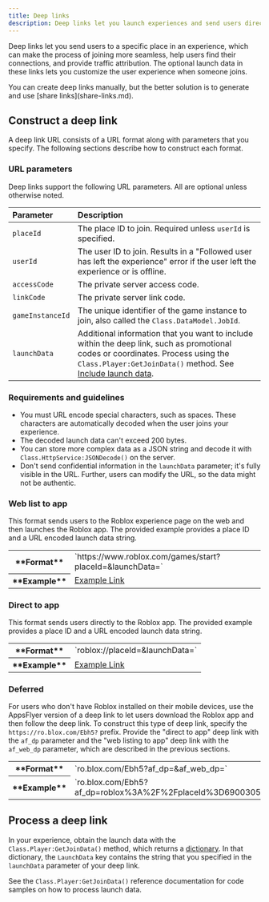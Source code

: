 ```yaml
---
title: Deep links
description: Deep links let you launch experiences and send users directly to a specific place with custom launch data.
---
```


Deep links let you send users to a specific place in an experience, which can
make the process of joining more seamless, help users find their connections, and provide traffic attribution. The optional launch data in these links lets you customize the user experience when someone joins.

<Alert severity="success">
You can create deep links manually, but the better solution is to generate and use [share links](share-links.md).
</Alert>

## Construct a deep link

A deep link URL consists of a URL format along with parameters that you specify.
The following sections describe how to construct each format.

### URL parameters

Deep links support the following URL parameters. All are optional unless otherwise noted.

Parameter | Description
:--- | :---
`placeId` | The place ID to join. Required unless `userId` is specified.
`userId` | The user ID to join. Results in a "Followed user has left the experience" error if the user left the experience or is offline.
`accessCode` | The private server access code.
`linkCode` | The private server link code.
`gameInstanceId` | The unique identifier of the game instance to join, also called the `Class.DataModel.JobId`.
`launchData` | Additional information that you want to include within the deep link, such as promotional codes or coordinates. Process using the `Class.Player:GetJoinData()` method. See [Include launch data](./invite-prompts.md#include-launch-data).

### Requirements and guidelines

- You must URL encode special characters, such as spaces. These characters are
  automatically decoded when the user joins your experience.
- The decoded launch data can't exceed 200 bytes.
- You can store more complex data as a JSON string and decode it with
  `Class.HttpService:JSONDecode()` on the server.
- Don't send confidential information in the `launchData` parameter; it's fully
  visible in the URL. Further, users can modify the URL, so the data might not
  be authentic.

### Web list to app

This format sends users to the Roblox experience page on the web and then
launches the Roblox app. The provided example provides a place ID and a URL
encoded launch data string.

<table>
  <tr>
    <th scope="row">**Format**</th>
    <td>`https://www.roblox.com/games/start?placeId=<id>&launchData=<string>`</td>
  </tr>
  <tr>
    <th scope="row">**Example**</th>
    <td><a href="https://www.roblox.com/games/start?placeId=6900305353&launchData=%7B%22roomId%22%3A%202%7D">Example Link</a></td>
  </tr>
</table>

### Direct to app

This format sends users directly to the Roblox app. The provided example
provides a place ID and a URL encoded launch data string.

<table>
  <tr>
    <th scope="row">**Format**</th>
    <td>`roblox://placeId=<id>&launchData=<string>`</td>
  </tr>
  <tr>
    <th scope="row">**Example**</th>
    <td><a href="roblox://placeId=6900305353&launchData=%7B%22roomId%22%3A%202%7D">Example Link</a></td>
  </tr>
</table>

### Deferred

For users who don't have Roblox installed on their mobile devices, use the
AppsFlyer version of a deep link to let users download the Roblox app and then
follow the deep link. To construct this type of deep link, specify the
`https://ro.blox.com/Ebh5?` prefix. Provide the "direct to app" deep link with
the `af_dp` parameter and the "web listing to app" deep link with the
`af_web_dp` parameter, which are described in the previous sections.

<table>
  <tr>
    <th scope="row">**Format**</th>
    <td>`ro.blox.com/Ebh5?af_dp=<direct_to_app_link>&af_web_dp=<web_listing_to_app_link>`</td>
  </tr>
  <tr>
    <th scope="row">**Example**</th>
    <td>`ro.blox.com/Ebh5?af_dp=roblox%3A%2F%2FplaceId%3D6900305353%26launchData%3D%257B%2522roomId%2522%253A%25202%257D&af_web_dp=https%3A%2F%2Fwww.roblox.com%2Fgames%2Fstart%3FplaceId%3D6900305353%26launchData%3D%257B%2522roomId%2522%253A%25202%257D`</td>
  </tr>
</table>

## Process a deep link

In your experience, obtain the launch data with the `Class.Player:GetJoinData()`
method, which returns a [dictionary](../../luau/tables.md). In that dictionary,
the `LaunchData` key contains the string that you specified in the `launchData`
parameter of your deep link.

See the `Class.Player:GetJoinData()` reference documentation for code samples on
how to process launch data.

